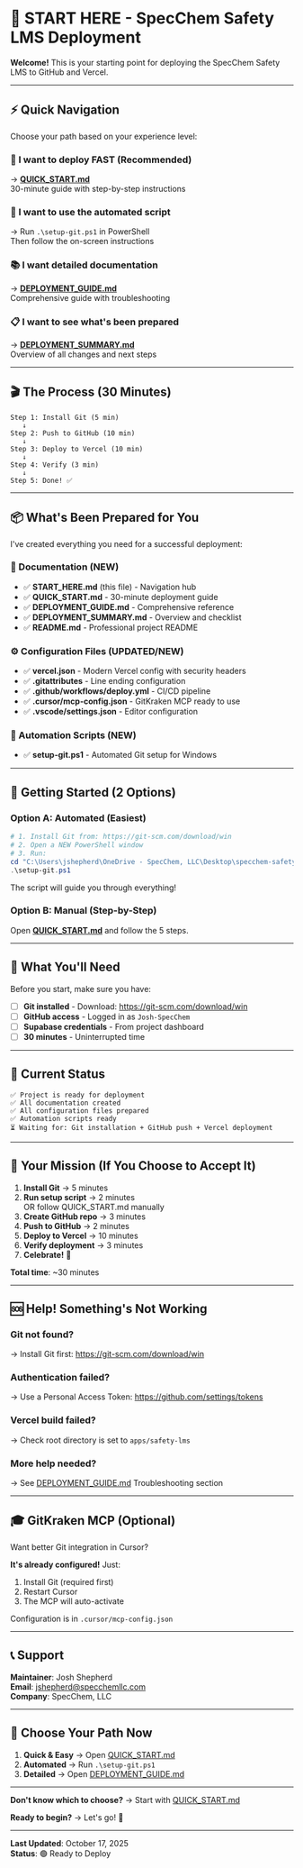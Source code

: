 # 🚀 START HERE - SpecChem Safety LMS Deployment

**Welcome!** This is your starting point for deploying the SpecChem Safety LMS to GitHub and Vercel.

---

## ⚡ Quick Navigation

Choose your path based on your experience level:

### 🎯 I want to deploy FAST (Recommended)
→ **[QUICK_START.md](./QUICK_START.md)**  
30-minute guide with step-by-step instructions

### 🤖 I want to use the automated script
→ Run `.\setup-git.ps1` in PowerShell  
Then follow the on-screen instructions

### 📚 I want detailed documentation
→ **[DEPLOYMENT_GUIDE.md](./DEPLOYMENT_GUIDE.md)**  
Comprehensive guide with troubleshooting

### 📋 I want to see what's been prepared
→ **[DEPLOYMENT_SUMMARY.md](./DEPLOYMENT_SUMMARY.md)**  
Overview of all changes and next steps

---

## 🎬 The Process (30 Minutes)

```
Step 1: Install Git (5 min)
   ↓
Step 2: Push to GitHub (10 min)
   ↓
Step 3: Deploy to Vercel (10 min)
   ↓
Step 4: Verify (3 min)
   ↓
Step 5: Done! ✅
```

---

## 📦 What's Been Prepared for You

I've created everything you need for a successful deployment:

### 📄 Documentation (NEW)
- ✅ **START_HERE.md** (this file) - Navigation hub
- ✅ **QUICK_START.md** - 30-minute deployment guide
- ✅ **DEPLOYMENT_GUIDE.md** - Comprehensive reference
- ✅ **DEPLOYMENT_SUMMARY.md** - Overview and checklist
- ✅ **README.md** - Professional project README

### ⚙️ Configuration Files (UPDATED/NEW)
- ✅ **vercel.json** - Modern Vercel config with security headers
- ✅ **.gitattributes** - Line ending configuration
- ✅ **.github/workflows/deploy.yml** - CI/CD pipeline
- ✅ **.cursor/mcp-config.json** - GitKraken MCP ready to use
- ✅ **.vscode/settings.json** - Editor configuration

### 🔧 Automation Scripts (NEW)
- ✅ **setup-git.ps1** - Automated Git setup for Windows

---

## 🏁 Getting Started (2 Options)

### Option A: Automated (Easiest)

```powershell
# 1. Install Git from: https://git-scm.com/download/win
# 2. Open a NEW PowerShell window
# 3. Run:
cd "C:\Users\jshepherd\OneDrive - SpecChem, LLC\Desktop\specchem-safety-lms-v2-main"
.\setup-git.ps1
```

The script will guide you through everything!

### Option B: Manual (Step-by-Step)

Open **[QUICK_START.md](./QUICK_START.md)** and follow the 5 steps.

---

## 🔑 What You'll Need

Before you start, make sure you have:

- [ ] **Git installed** - Download: https://git-scm.com/download/win
- [ ] **GitHub access** - Logged in as `Josh-SpecChem`
- [ ] **Supabase credentials** - From project dashboard
- [ ] **30 minutes** - Uninterrupted time

---

## 📍 Current Status

```
✅ Project is ready for deployment
✅ All documentation created
✅ All configuration files prepared
✅ Automation scripts ready
⏳ Waiting for: Git installation + GitHub push + Vercel deployment
```

---

## 🎯 Your Mission (If You Choose to Accept It)

1. **Install Git** → 5 minutes
2. **Run setup script** → 2 minutes  
   OR follow QUICK_START.md manually
3. **Create GitHub repo** → 3 minutes
4. **Push to GitHub** → 2 minutes
5. **Deploy to Vercel** → 10 minutes
6. **Verify deployment** → 3 minutes
7. **Celebrate!** 🎉

**Total time**: ~30 minutes

---

## 🆘 Help! Something's Not Working

### Git not found?
→ Install Git first: https://git-scm.com/download/win

### Authentication failed?
→ Use a Personal Access Token: https://github.com/settings/tokens

### Vercel build failed?
→ Check root directory is set to `apps/safety-lms`

### More help needed?
→ See [DEPLOYMENT_GUIDE.md](./DEPLOYMENT_GUIDE.md) Troubleshooting section

---

## 🎓 GitKraken MCP (Optional)

Want better Git integration in Cursor?

**It's already configured!** Just:
1. Install Git (required first)
2. Restart Cursor
3. The MCP will auto-activate

Configuration is in `.cursor/mcp-config.json`

---

## 📞 Support

**Maintainer**: Josh Shepherd  
**Email**: jshepherd@specchemllc.com  
**Company**: SpecChem, LLC

---

## 🚦 Choose Your Path Now

1. **Quick & Easy** → Open [QUICK_START.md](./QUICK_START.md)
2. **Automated** → Run `.\setup-git.ps1`
3. **Detailed** → Open [DEPLOYMENT_GUIDE.md](./DEPLOYMENT_GUIDE.md)

---

**Don't know which to choose?** → Start with [QUICK_START.md](./QUICK_START.md)

**Ready to begin?** → Let's go! 🚀

---

**Last Updated**: October 17, 2025  
**Status**: 🟢 Ready to Deploy

